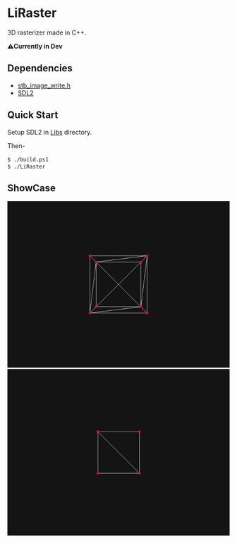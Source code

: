 # LiRaster

3D rasterizer made in C++.

**⚠️Currently in Dev** 

## Dependencies

* [stb_image_write.h](https://github.com/nothings/stb/blob/master/stb_image_write.h)
* [SDL2](https://www.libsdl.org/)
## Quick Start
Setup SDL2 in [Libs](Libs/) directory.

Then-
```
$ ./build.ps1
$ ./LiRaster
```

## ShowCase
![draw_cube.png](Out/Progress/draw_cube.png)
![draw_quad.png](Out/Progress/draw_quad.png)
